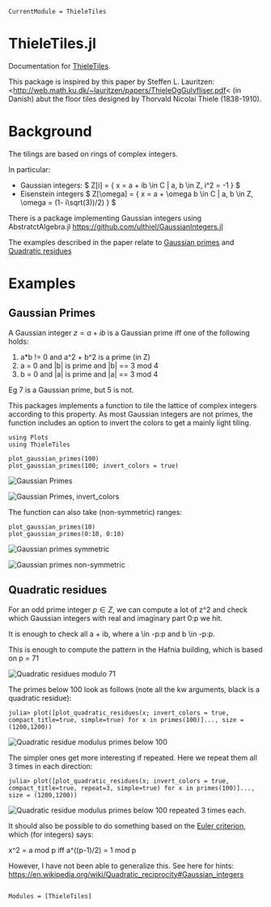 ```@meta
CurrentModule = ThieleTiles
```

# ThieleTiles.jl

Documentation for [ThieleTiles](https://github.com/tp2750/ThieleTiles.jl).

This package is inspired by this paper by Steffen L. Lauritzen: <http://web.math.ku.dk/~lauritzen/papers/ThieleOgGulvfliser.pdf< (in Danish) abut the floor tiles designed by Thorvald Nicolai Thiele (1838-1910).

# Background

The tilings are based on rings of complex integers.

In particular:

* Gaussian integers: $ Z[i] = \{ x = a + ib \in C | a, b \in Z, i^2 = -1 \} $
* Eisenstein integers $ Z[\omega] = \{ x = a + \omega b \in C | a, b \in Z, \omega = (1- i\sqrt(3))/2) \} $

There is a package implementing Gaussian integers using AbstratctAlgebra.jl https://github.com/ulthiel/GaussianIntegers.jl 

The examples described in the paper relate to [Gaussian primes](https://en.wikipedia.org/wiki/Gaussian_integer#Gaussian_primes) and [Quadratic residues](https://en.wikipedia.org/wiki/Quadratic_residue)

# Examples

## Gaussian Primes

A Gaussian integer $z = a + ib$ is a Gaussian prime iff one of the following holds:

1. a*b != 0 and a^2 + b^2 is a prime (in Z)
2. a = 0 and |b| is prime and |b| == 3 mod 4
3. b = 0 and |a| is prime and |a| == 3 mod 4

Eg 7 is a Gaussian prime, but 5 is not.

This packages implements a function to tile the lattice of complex integers according to this property. 
As most Gaussian integers are not primes, the function includes an option to invert the colors to get a mainly light tiling.

```
using Plots
using ThieleTiles

plot_gaussian_primes(100)
plot_gaussian_primes(100; invert_colors = true)

```

![Gaussian Primes](imgs/gauss_primes_100.png)

![Gaussian Primes, invert_colors](imgs/gauss_primes_100_inv.png)


The function can also take (non-symmetric) ranges:

```
plot_gaussian_primes(10)
plot_gaussian_primes(0:10, 0:10)

```

![Gaussian primes symmetric](imgs/gauss_primes_10.png)

![Gaussian primes non-symmetric](imgs/gauss_primes_0-10.png)


## Quadratic residues

For an odd prime integer $p \in Z$, we can compute a lot of z^2 and check which Gaussian integers with real and imaginary part 0:p we hit.

It is enough to check all a + ib, where a \in -p:p and b \in -p:p.

This is enough to compute the pattern in the Hafnia building, which is based on p = 71

![Quadratic residues modulo 71](imgs/quad_res_71-inv.png)

The primes below 100 look as follows (note all the kw arguments, black is a quadratic residue):

```
julia> plot([plot_quadratic_residues(x; invert_colors = true, compact_title=true, simple=true) for x in primes(100)]..., size = (1200,1200))

```
![Quadratic residue modulus primes below 100](imgs/below100.png)

The simpler ones get more interesting if repeated. 
Here we repeat them all 3 times in each direction:

```
julia> plot([plot_quadratic_residues(x; invert_colors = true, compact_title=true, repeat=3, simple=true) for x in primes(100)]..., size = (1200,1200))
```

![Quadratic residue modulus primes below 100 repeated 3 times each.](imgs/below100-3.png)



It should also be possible to do something based on the [Euler criterion](https://en.wikipedia.org/wiki/Euler%27s_criterion), which (for integers) says:

x^2 = a mod p iff  a^((p-1)/2) = 1 mod p

However, I have not been able to generalize this.
See here for hints: https://en.wikipedia.org/wiki/Quadratic_reciprocity#Gaussian_integers

```@index
```

```@autodocs
Modules = [ThieleTiles]
```
